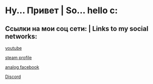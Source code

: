 # Ну... Привет | So... hello c:

## Ссылки на мои соц сети: | Links to my social networks:

[youtube](https://www.youtube.com/channel/UCYacSqdvb0zinRhQQVNF4Dg) 

[steam profile](https://steamcommunity.com/id/tut_na_sfere/)

[analog facebook](https://vk.com/raypsey)

[Discord](https://discord.gg/dmKVKkADqY)
